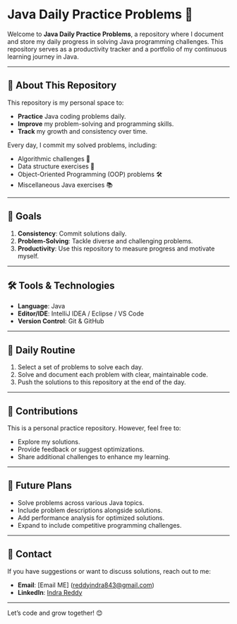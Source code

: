 # Java Daily Practice Problems 🚀

Welcome to **Java Daily Practice Problems**, a repository where I document and store my daily progress in solving Java programming challenges. This repository serves as a productivity tracker and a portfolio of my continuous learning journey in Java.

---

## 📖 About This Repository

This repository is my personal space to:
- **Practice** Java coding problems daily.
- **Improve** my problem-solving and programming skills.
- **Track** my growth and consistency over time.

Every day, I commit my solved problems, including:
- Algorithmic challenges 🧮
- Data structure exercises 🌲
- Object-Oriented Programming (OOP) problems 🛠️
- Miscellaneous Java exercises 📚

---

## 🚀 Goals

1. **Consistency**: Commit solutions daily.
2. **Problem-Solving**: Tackle diverse and challenging problems.
3. **Productivity**: Use this repository to measure progress and motivate myself.

---

## 🛠️ Tools & Technologies

- **Language**: Java
- **Editor/IDE**: IntelliJ IDEA / Eclipse / VS Code
- **Version Control**: Git & GitHub

---

## 📅 Daily Routine

1. Select a set of problems to solve each day.
2. Solve and document each problem with clear, maintainable code.
3. Push the solutions to this repository at the end of the day.

---

## 🤝 Contributions

This is a personal practice repository. However, feel free to:
- Explore my solutions.
- Provide feedback or suggest optimizations.
- Share additional challenges to enhance my learning.

---

## 🌟 Future Plans

- Solve problems across various Java topics.
- Include problem descriptions alongside solutions.
- Add performance analysis for optimized solutions.
- Expand to include competitive programming challenges.

---

## 📩 Contact

If you have suggestions or want to discuss solutions, reach out to me:

- **Email**: [Email ME] (reddyindra843@gmail.com)
- **LinkedIn**: [Indra Reddy](https://www.linkedin.com/in/indrareddy/)   

---

Let’s code and grow together! 😊
